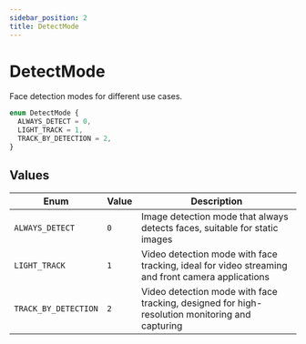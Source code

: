 ```yaml
---
sidebar_position: 2
title: DetectMode
---
```


# DetectMode

Face detection modes for different use cases.

```typescript
enum DetectMode {
  ALWAYS_DETECT = 0,
  LIGHT_TRACK = 1,
  TRACK_BY_DETECTION = 2,
}
```

## Values

| Enum                 | Value | Description                                                                                      |
| -------------------- | ----- | ------------------------------------------------------------------------------------------------ |
| `ALWAYS_DETECT`      | `0`   | Image detection mode that always detects faces, suitable for static images                       |
| `LIGHT_TRACK`        | `1`   | Video detection mode with face tracking, ideal for video streaming and front camera applications |
| `TRACK_BY_DETECTION` | `2`   | Video detection mode with face tracking, designed for high-resolution monitoring and capturing   |
